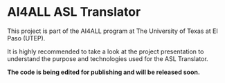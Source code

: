 # AI4ALL ASL Translator

This project is part of the AI4ALL program at The University of Texas at El Paso (UTEP).

It is highly recommended to take a look at the project presentation to understand the purpose and technologies used for the ASL Translator.

**The code is being edited for publishing and will be released soon.**

